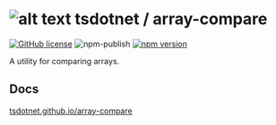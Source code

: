 # ![alt text](https://avatars1.githubusercontent.com/u/64487547?s=30&amp;v=5 "tsdotnet") tsdotnet / array-compare

[![GitHub license](https://img.shields.io/badge/license-MIT-blue.svg?style=flat-square)](https://github.com/tsdotnet/array-compare/blob/master/LICENSE)
![npm-publish](https://github.com/tsdotnet/array-compare/workflows/npm-publish/badge.svg)
[![npm version](https://img.shields.io/npm/v/@tsdotnet/array-compare.svg?style=flat-square)](https://www.npmjs.com/package/@tsdotnet/array-compare)

A utility for comparing arrays.

## Docs

[tsdotnet.github.io/array-compare](https://tsdotnet.github.io/array-compare/)

